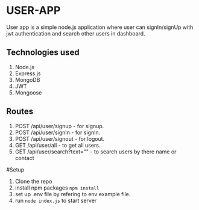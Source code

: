 # USER-APP

User app is a simple node.js application where user can signIn/signUp with jwt authentication and search other users in dashboard.

## Technologies used
1. Node.js
2. Express.js
3. MongoDB
4. JWT
5. Mongoose

## Routes

1. POST  /api/user/signup - for signup.
2. POST /api/user/signIn - for signIn.
3. POST /api/user/signout - for logout.
4. GET  /api/user/all - to get all users.
5. GET  /api/user/search?text="" - to search users by there name or contact

#Setup
1. Clone the repo
2. install npm packages `npm install`
3. set up .env file by refering to env example file.
4. run `node index.js` to start server

